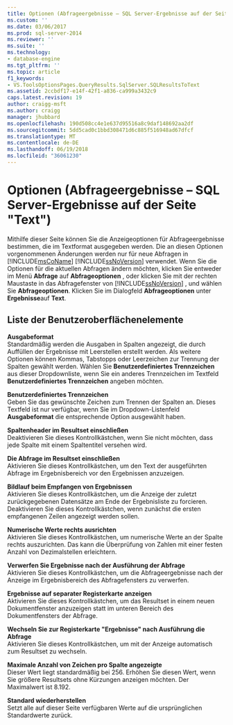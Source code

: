 ```yaml
---
title: Optionen (Abfrageergebnisse – SQL Server-Ergebnisse auf der Seite "Text") | Microsoft Docs
ms.custom: ''
ms.date: 03/06/2017
ms.prod: sql-server-2014
ms.reviewer: ''
ms.suite: ''
ms.technology:
- database-engine
ms.tgt_pltfrm: ''
ms.topic: article
f1_keywords:
- VS.ToolsOptionsPages.QueryResults.SqlServer.SQLResultsToText
ms.assetid: 2ccbdf17-e14f-42f1-a836-ca999a3432c9
caps.latest.revision: 19
author: craigg-msft
ms.author: craigg
manager: jhubbard
ms.openlocfilehash: 190d508cc4e1e637d95516a8c9daf148692aa2df
ms.sourcegitcommit: 5dd5cad0c1bbd308471d6c885f516948ad67dfcf
ms.translationtype: MT
ms.contentlocale: de-DE
ms.lasthandoff: 06/19/2018
ms.locfileid: "36061230"
---
```

# <a name="options-query-results-sql-server-results-to-text-page"></a>Optionen (Abfrageergebnisse – SQL Server-Ergebnisse auf der Seite "Text")
  Mithilfe dieser Seite können Sie die Anzeigeoptionen für Abfrageergebnisse bestimmen, die im Textformat ausgegeben werden. Die an diesen Optionen vorgenommenen Änderungen werden nur für neue Abfragen in [!INCLUDE[msCoName](../includes/msconame-md.md)] [!INCLUDE[ssNoVersion](../includes/ssnoversion-md.md)] verwendet. Wenn Sie die Optionen für die aktuellen Abfragen ändern möchten, klicken Sie entweder im Menü **Abfrage** auf **Abfrageoptionen** , oder klicken Sie mit der rechten Maustaste in das Abfragefenster von [!INCLUDE[ssNoVersion](../includes/ssnoversion-md.md)] , und wählen Sie **Abfrageoptionen**. Klicken Sie im Dialogfeld **Abfrageoptionen** unter **Ergebnisse**auf **Text**.  
  
## <a name="uielement-list"></a>Liste der Benutzeroberflächenelemente  
 **Ausgabeformat**  
 Standardmäßig werden die Ausgaben in Spalten angezeigt, die durch Auffüllen der Ergebnisse mit Leerstellen erstellt werden. Als weitere Optionen können Kommas, Tabstopps oder Leerzeichen zur Trennung der Spalten gewählt werden. Wählen Sie **Benutzerdefiniertes Trennzeichen** aus dieser Dropdownliste, wenn Sie ein anderes Trennzeichen im Textfeld **Benutzerdefiniertes Trennzeichen** angeben möchten.  
  
 **Benutzerdefiniertes Trennzeichen**  
 Geben Sie das gewünschte Zeichen zum Trennen der Spalten an. Dieses Textfeld ist nur verfügbar, wenn Sie im Dropdown-Listenfeld **Ausgabeformat** die entsprechende Option ausgewählt haben.  
  
 **Spaltenheader im Resultset einschließen**  
 Deaktivieren Sie dieses Kontrollkästchen, wenn Sie nicht möchten, dass jede Spalte mit einem Spaltentitel versehen wird.  
  
 **Die Abfrage im Resultset einschließen**  
 Aktivieren Sie dieses Kontrollkästchen, um den Text der ausgeführten Abfrage im Ergebnisbereich vor den Ergebnissen anzuzeigen.  
  
 **Bildlauf beim Empfangen von Ergebnissen**  
 Aktivieren Sie dieses Kontrollkästchen, um die Anzeige der zuletzt zurückgegebenen Datensätze am Ende der Ergebnisliste zu forcieren. Deaktivieren Sie dieses Kontrollkästchen, wenn zunächst die ersten empfangenen Zeilen angezeigt werden sollen.  
  
 **Numerische Werte rechts ausrichten**  
 Aktivieren Sie dieses Kontrollkästchen, um numerische Werte an der Spalte rechts auszurichten. Das kann die Überprüfung von Zahlen mit einer festen Anzahl von Dezimalstellen erleichtern.  
  
 **Verwerfen Sie Ergebnisse nach der Ausführung der Abfrage**  
 Aktivieren Sie dieses Kontrollkästchen, um die Abfrageergebnisse nach der Anzeige im Ergebnisbereich des Abfragefensters zu verwerfen.  
  
 **Ergebnisse auf separater Registerkarte anzeigen**  
 Aktivieren Sie dieses Kontrollkästchen, um das Resultset in einem neuen Dokumentfenster anzuzeigen statt im unteren Bereich des Dokumentfensters der Abfrage.  
  
 **Wechseln Sie zur Registerkarte "Ergebnisse" nach Ausführung die Abfrage**  
 Aktivieren Sie dieses Kontrollkästchen, um mit der Anzeige automatisch zum Resultset zu wechseln.  
  
 **Maximale Anzahl von Zeichen pro Spalte angezeigte**  
 Dieser Wert liegt standardmäßig bei 256. Erhöhen Sie diesen Wert, wenn Sie größere Resultsets ohne Kürzungen anzeigen möchten. Der Maximalwert ist 8.192.  
  
 **Standard wiederherstellen**  
 Setzt alle auf dieser Seite verfügbaren Werte auf die ursprünglichen Standardwerte zurück.  
  
  